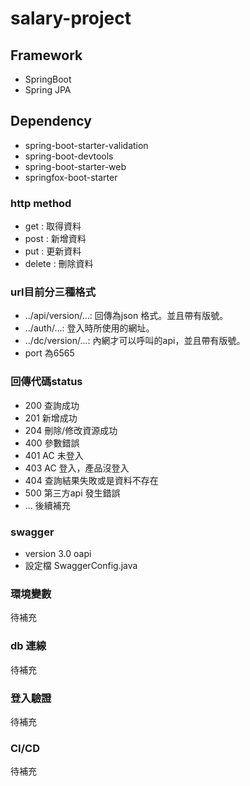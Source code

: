 # salary-project

## Framework
- SpringBoot
- Spring JPA

## Dependency
- spring-boot-starter-validation
- spring-boot-devtools
- spring-boot-starter-web
- springfox-boot-starter

### http method
- get : 取得資料
- post : 新增資料
- put : 更新資料
- delete : 刪除資料

### url目前分三種格式
- ../api/version/...: 回傳為json 格式。並且帶有版號。
- ../auth/...: 登入時所使用的網址。
- ../dc/version/...: 內網才可以呼叫的api，並且帶有版號。
- port 為6565

### 回傳代碼status
- 200 查詢成功
- 201 新增成功
- 204 刪除/修改資源成功
- 400 參數錯誤
- 401 AC 未登入
- 403 AC 登入，產品沒登入
- 404 查詢結果失敗或是資料不存在
- 500 第三方api 發生錯誤
- ... 後續補充


### swagger
- version 3.0 oapi
- 設定檔 SwaggerConfig.java

### 環境變數
待補充

### db 連線
待補充

### 登入驗證
待補充

### CI/CD
待補充

